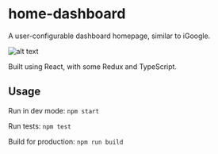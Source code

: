 # home-dashboard

 A user-configurable dashboard homepage, similar to iGoogle.

![alt text](https://alexbostock.co.uk/home.png "Screenshot")

Built using React, with some Redux and TypeScript.

## Usage

Run in dev mode:
`npm start`

Run tests:
`npm test`

Build for production:
`npm run build`
